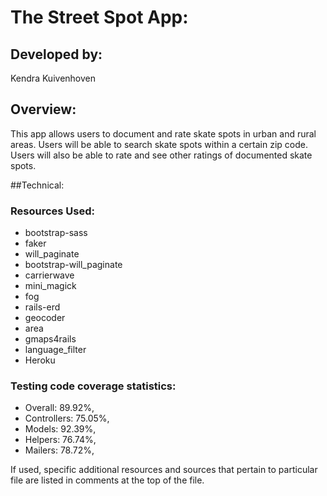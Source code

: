 # The Street Spot App:

## Developed by: 
 Kendra Kuivenhoven

## Overview:
This app allows users to document and rate skate spots in urban and rural areas. Users will be able to search skate spots within a certain zip code. Users will also be able to rate and see other ratings of documented skate spots.

##Technical:

### Resources Used:
* bootstrap-sass
* faker
* will_paginate
* bootstrap-will_paginate
* carrierwave
* mini_magick
* fog
* rails-erd
* geocoder
* area
* gmaps4rails
* language_filter
* Heroku

### Testing code coverage statistics:
* Overall: 89.92%, 
* Controllers: 75.05%, 
* Models: 92.39%, 
* Helpers: 76.74%, 
* Mailers: 78.72%, 

If used, specific additional resources and sources that pertain to particular file are listed in comments at the top of the file.  

